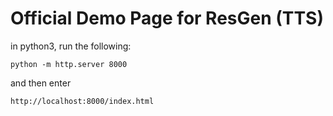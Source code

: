 # Official Demo Page for ResGen (TTS)

in python3, run the following:

`python -m http.server 8000`

and then enter

`http://localhost:8000/index.html`
